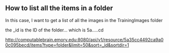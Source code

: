 

## How to list all the items in a folder

In this case, I want to get a list of all the images in the TrainingImages folder

the _id is the ID of the folder... which is 5a.....cd

http://computablebrain.emory.edu:8080/api/v1/resource/5a35cc4492ca9a00c095becd/items?type=folder&limit=50&sort=_id&sortdir=1
